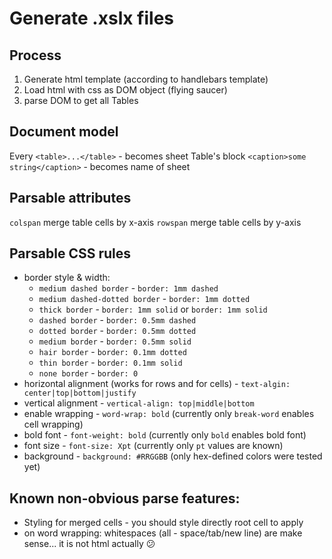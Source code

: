 # Generate .xslx files
## Process
1. Generate html template (according to handlebars template)
2. Load html with css as DOM object (flying saucer)
3. parse DOM to get all Tables

## Document model
Every `<table>...</table>` - becomes sheet
Table's block `<caption>some string</caption>` - becomes name of sheet

## Parsable attributes
`colspan` merge table cells by x-axis
`rowspan` merge table cells by y-axis

## Parsable CSS rules
 - border style & width:
   - `medium dashed border` - `border: 1mm dashed`
   - `medium dashed-dotted border` - `border: 1mm dotted`
   - `thick border` - `border: 1mm solid` or `border: 1mm solid` 
   - `dashed border` - `border: 0.5mm dashed`
   - `dotted border` - `border: 0.5mm dotted`
   - `medium border` - `border: 0.5mm solid`
   - `hair border` - `border: 0.1mm dotted`
   - `thin border` - `border: 0.1mm solid`
   - `none border` - `border: 0`
 - horizontal alignment (works for rows and for cells) - `text-algin: center|top|bottom|justify`
 - vertical alignment - `vertical-align: top|middle|bottom`
 - enable wrapping - `word-wrap: bold` (currently only `break-word` enables cell wrapping)
 - bold font - `font-weight: bold` (currently only `bold` enables bold font)
 - font size - `font-size: Xpt` (currently only `pt` values are known)
 - background - `background: #RRGGBB` (only hex-defined colors were tested yet)

## Known non-obvious parse features:
 - Styling for merged cells - you should style directly root cell to apply
 - on word wrapping: whitespaces (all - space/tab/new line) are make sense... it is not html actually :confused:
 